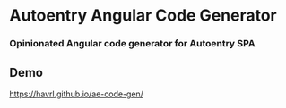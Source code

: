 # Autoentry Angular Code Generator
### Opinionated Angular code generator for Autoentry SPA

## Demo
https://havrl.github.io/ae-code-gen/
